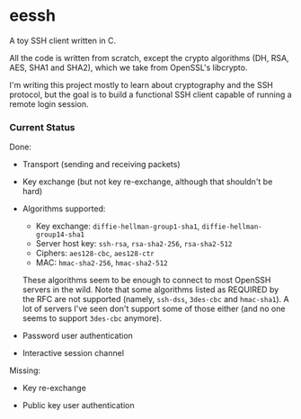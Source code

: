 # eessh

A toy SSH client written in C.

All the code is written from scratch, except the crypto algorithms (DH, RSA, AES, SHA1 and SHA2), which we take from OpenSSL's libcrypto.

I'm writing this project mostly to learn about cryptography and the SSH protocol, but the goal is to build a functional SSH client capable of running a remote login session.


### Current Status

Done:

- Transport (sending and receiving packets)
- Key exchange (but not key re-exchange, although that shouldn't be hard)
- Algorithms supported:
  - Key exchange: `diffie-hellman-group1-sha1`, `diffie-hellman-group14-sha1`
  - Server host key: `ssh-rsa`, `rsa-sha2-256`, `rsa-sha2-512`
  - Ciphers: `aes128-cbc`, `aes128-ctr`
  - MAC: `hmac-sha2-256`, `hmac-sha2-512`

  These algorithms seem to be enough to connect to most OpenSSH servers
  in the wild. Note that some algorithms listed as REQUIRED by the RFC
  are not supported (namely, `ssh-dss`, `3des-cbc` and `hmac-sha1`). A
  lot of servers I've seen don't support some of those either (and no one
  seems to support `3des-cbc` anymore).

- Password user authentication

- Interactive session channel

Missing:

- Key re-exchange

- Public key user authentication

